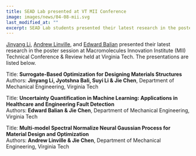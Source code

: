 ```yaml
---
title: SEAD Lab presented at VT MII Conference
image: images/news/04-08-mii.svg
last_modified_at: ""
excerpt: SEAD Lab students presented their latest research in the poster session at Macromolecules Innovation Institute (MII) Technical Conference & Review.
---
```


[Jinyang Li](/members/jinyang-li.html), [Andrew Linville](/members/andrew-linville.html), and  [Edward Balian](/members/edward-balian.html) presented their latest research in the poster session at Macromolecules Innovation Institute (MII) Technical Conference & Review held at Virginia Tech. The presentations are listed below.


Title: **Surrogate-Based Optimization for Designing Materials Structures**<br>
Authors: **Jinyang Li, Jyotshna Bali, Suyi Li & Jie Chen**, Department of Mechanical Engineering, Virginia Tech<br>

Title: **Uncertainty Quantification in Machine Learning: Applications in Healthcare and Engineering Fault Detection**<br>
Authors: **Edward Balian & Jie Chen**, Department of Mechanical Engineering, Virginia Tech<br>

Title: **Multi-model Spectral Normalize Neural Gaussian Process for Material Design and Optimization**<br>
Authors: **Andrew Linville & Jie Chen**, Department of Mechanical Engineering, Virginia Tech
